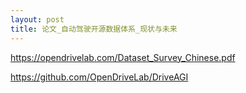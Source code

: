 ```yaml
---
layout: post
title: 论文_自动驾驶开源数据体系_现状与未来
---
```


https://opendrivelab.com/Dataset_Survey_Chinese.pdf

https://github.com/OpenDriveLab/DriveAGI
